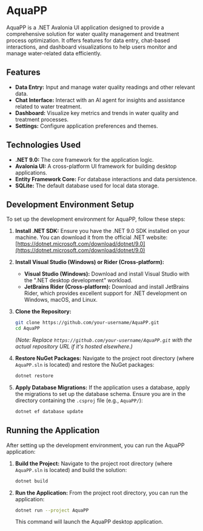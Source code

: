 # AquaPP

AquaPP is a .NET Avalonia UI application designed to provide a comprehensive solution for water quality management and treatment process optimization. It offers features for data entry, chat-based interactions, and dashboard visualizations to help users monitor and manage water-related data efficiently.

## Features

*   **Data Entry:** Input and manage water quality readings and other relevant data.
*   **Chat Interface:** Interact with an AI agent for insights and assistance related to water treatment.
*   **Dashboard:** Visualize key metrics and trends in water quality and treatment processes.
*   **Settings:** Configure application preferences and themes.

## Technologies Used

*   **.NET 9.0:** The core framework for the application logic.
*   **Avalonia UI:** A cross-platform UI framework for building desktop applications.
*   **Entity Framework Core:** For database interactions and data persistence.
*   **SQLite:** The default database used for local data storage.

## Development Environment Setup

To set up the development environment for AquaPP, follow these steps:

1.  **Install .NET SDK:**
    Ensure you have the .NET 9.0 SDK installed on your machine. You can download it from the official .NET website: [https://dotnet.microsoft.com/download/dotnet/9.0](https://dotnet.microsoft.com/download/dotnet/9.0)

2.  **Install Visual Studio (Windows) or Rider (Cross-platform):**
    *   **Visual Studio (Windows):** Download and install Visual Studio with the ".NET desktop development" workload.
    *   **JetBrains Rider (Cross-platform):** Download and install JetBrains Rider, which provides excellent support for .NET development on Windows, macOS, and Linux.

3.  **Clone the Repository:**
    ```bash
    git clone https://github.com/your-username/AquaPP.git
    cd AquaPP
    ```
    *(Note: Replace `https://github.com/your-username/AquaPP.git` with the actual repository URL if it's hosted elsewhere.)*

4.  **Restore NuGet Packages:**
    Navigate to the project root directory (where `AquaPP.sln` is located) and restore the NuGet packages:
    ```bash
    dotnet restore
    ```

5.  **Apply Database Migrations:**
    If the application uses a database, apply the migrations to set up the database schema. Ensure you are in the directory containing the `.csproj` file (e.g., `AquaPP/`):
    ```bash
    dotnet ef database update
    ```

## Running the Application

After setting up the development environment, you can run the AquaPP application:

1.  **Build the Project:**
    Navigate to the project root directory (where `AquaPP.sln` is located) and build the solution:
    ```bash
    dotnet build
    ```

2.  **Run the Application:**
    From the project root directory, you can run the application:
    ```bash
    dotnet run --project AquaPP
    ```
    This command will launch the AquaPP desktop application.
